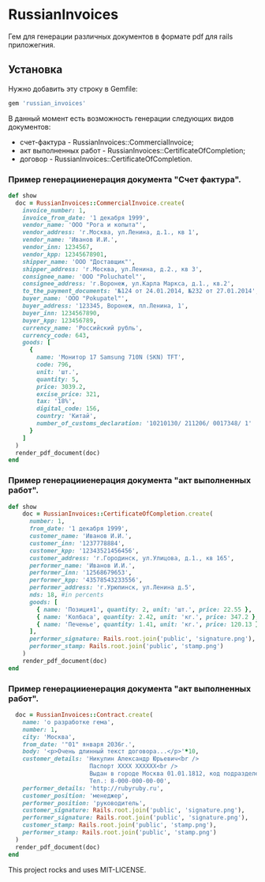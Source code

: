 # RussianInvoices
Гем для генерации различных документов в формате pdf для rails приложегния.

## Установка

Нужно добавить эту строку в Gemfile:
``` ruby
gem 'russian_invoices'
```
В данный момент есть возможность генерации следующих видов документов:
* счет-фактура - RussianInvoices::CommercialInvoice;
* акт выполненных работ - RussianInvoices::CertificateOfCompletion;
* договор - RussianInvoices::CertificateOfCompletion.

### Пример генерацииенерация документа "Счет фактура".
``` ruby
def show
  doc = RussianInvoices::CommercialInvoice.create(
    invoice_number: 1,
    invoice_from_date: '1 декабря 1999',
    vendor_name: 'ООО "Рога и копыта"',
    vendor_address: 'г.Москва, ул.Ленина, д.1., кв 1',
    vendor_name: 'Иванов И.И.',
    vendor_inn: 1234567,
    vendor_kpp: 12345678901,
    shipper_name: 'ООО "Доставщик"',
    shipper_address: 'г.Москва, ул.Ленина, д.2., кв 3',
    consignee_name: 'ООО "Poluchatel"',
    consignee_address: 'г.Воронеж, ул.Карла Маркса, д.1., кв.2',
    to_the_payment_documents: '№124 от 24.01.2014, №232 от 27.01.2014',
    buyer_name: 'ООО "Pokupatel"',
    buyer_address: '123345, Воронеж, пл.Ленина, 1',
    buyer_inn: 1234567890,
    buyer_kpp: 123456789,
    currency_name: 'Российский рубль',
    currency_code: 643,
    goods: [
      {
        name: 'Монитор 17 Samsung 710N (SKN) TFT',
        code: 796,
        unit: 'шт.',
        quantity: 5,
        price: 3039.2,
        excise_price: 321,
        tax: '18%',
        digital_code: 156,
        country: 'Китай',
        number_of_customs_declaration: '10210130/ 211206/ 0017348/ 1'
      }
    ]
  )
  render_pdf_document(doc)
end
```

### Пример генерацииенерация документа "акт выполненных работ".
``` ruby
def show
    doc = RussianInvoices::CertificateOfCompletion.create(
      number: 1,
      from_date: '1 декабря 1999',
      customer_name: 'Иванов И.И.',
      customer_inn: '1237778884',
      customer_kpp: '12343521456456',
      customer_address: 'г.Городинск, ул.Улицова, д.1., кв 165',
      performer_name: 'Иванов И.И.',
      performer_inn: '12568679653',
      performer_kpp: '43578543233556',
      performer_address: 'г.Урюпинск, ул.Ленина д.5',
      nds: 18, #in percents
      goods: [
        { name: 'Позиция1', quantity: 2, unit: 'шт.', price: 22.55 },
        { name: 'Колбаса', quantity: 2.42, unit: 'кг.', price: 347.2 },
        { name: 'Печенье', quantity: 1.41, unit: 'кг.', price: 120.13 },
      ],
      performer_signature: Rails.root.join('public', 'signature.png'),
      performer_stamp: Rails.root.join('public', 'stamp.png')
    )
    render_pdf_document(doc)
end
```

### Пример генерацииенерация документа "акт выполненных работ".
```ruby
  doc = RussianInvoices::Contract.create(
    name: 'о разработке гема',
    number: 1,
    city: 'Москва',
    from_date: '"01" января 2036г.',
    body: '<p>Очень длинный текст договора...</p>'*10,
    customer_details: 'Никулин Александр Юрьевич<br />
                       Паспорт XXXX XXXXXX<br />
                       Выдан в городе Москва 01.01.1812, код подразделения 000-001, проживающий по адресу г.Москва, ул.Безымянная, д. 1, кв.111
                       Тел.: 8-000-000-00-00',
    performer_details: 'http://rubyruby.ru',
    customer_position: 'менеджер',
    performer_position: 'руководитель',
    customer_signature: Rails.root.join('public', 'signature.png'),
    performer_signature: Rails.root.join('public', 'signature.png'),
    customer_stamp: Rails.root.join('public', 'stamp.png'),
    performer_stamp: Rails.root.join('public', 'stamp.png')
  )
  render_pdf_document(doc)
end
```

This project rocks and uses MIT-LICENSE.
